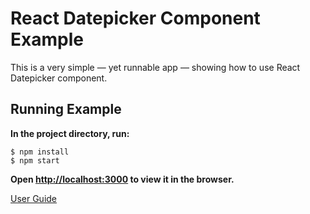 React Datepicker Component Example
==============================

This is a very simple — yet runnable app — showing how to use React Datepicker component.

## Running Example

**In the project directory, run:**
```
$ npm install
$ npm start
```
**Open [http://localhost:3000](http://localhost:3000) to view it in the browser.**

[User Guide](http://localhost:3000)